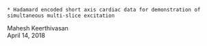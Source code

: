     * Hadamard encoded short axis cardiac data for demonstration of simultaneous multi-slice excitation  

Mahesh Keerthivasan
<br>
April 14, 2018

